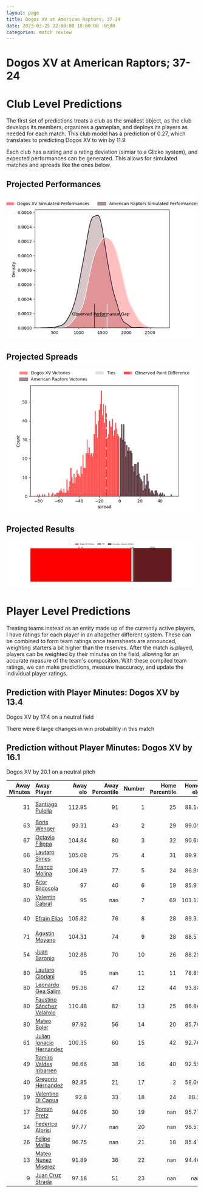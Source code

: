 ```yaml
---  
layout: page  
title: Dogos XV at American Raptors; 37-24  
date: 2023-03-25 22:00:00 18:00:00 -0500  
categories: match review  
---
```

# Dogos XV at American Raptors; 37-24

# Club Level Predictions


The first set of predictions treats a club as the smallest object, as the club develops its members, organizes a gameplan, and deploys its players as needed for each match. This club model has a prediction of 0.27, which translates to predicting Dogos XV to win by 11.9.

Each club has a rating and a rating deviation (simiar to a Glicko system), and expected performances can be generated. This allows for simulated matches and spreads like the ones below.
## Projected Performances


![Projected Performances](plots/performances_2023-03-25-AmericanRaptors-DogosXV.png)
## Projected Spreads


![Projected Spreads](plots/spreads_2023-03-25-AmericanRaptors-DogosXV.png)
## Projected Results


![Projected Results](plots/resultbar_2023-03-25-AmericanRaptors-DogosXV.png)
# Player Level Predictions


Treating teams instead as an entity made up of the currently active players, I have ratings for each player in an altogether different system. These can be combined to form team ratings once teamsheets are announced, weighting starters a bit higher than the reserves. After the match is played, players can be weighted by their minutes on the field, allowing for an accurate measure of the team's composition. With these compiled team ratings, we can make predictions, measure inaccuracy, and update the individual player ratings.
## Prediction with Player Minutes: Dogos XV by 13.4


Dogos XV by 17.4 on a neutral field

There were 6 large changes in win probability in this match
## Prediction without Player Minutes: Dogos XV by 16.1


Dogos XV by 20.1 on a neutral pitch



|   Away Minutes | Away Player                                                                      |   Away elo |   Away Percentile |   Number |   Home Percentile |   Home elo | Home Player                                                                    |   Home Minutes |
|---------------:|:---------------------------------------------------------------------------------|-----------:|------------------:|---------:|------------------:|-----------:|:-------------------------------------------------------------------------------|---------------:|
|             31 | [Santiago Pulella](..//playerfiles//SantiagoPulella_cleaned.md)                  |     112.95 |                91 |        1 |                25 |      88.14 | [Payton Telea-Ilalio](..//playerfiles//PaytonTelea-Ilalio_cleaned.md)          |             66 |
|             63 | [Boris Wenger](..//playerfiles//BorisWenger_cleaned.md)                          |      93.31 |                43 |        2 |                29 |      89.05 | [Diego Fortuny](..//playerfiles//DiegoFortuny_cleaned.md)                      |             70 |
|             67 | [Octavio Filippa](..//playerfiles//OctavioFilippa_cleaned.md)                    |     104.84 |                80 |        3 |                32 |      90.68 | [Juan Echeverria](..//playerfiles//JuanEcheverria_cleaned.md)                  |             76 |
|             66 | [Lautaro Simes](..//playerfiles//LautaroSimes_cleaned.md)                        |     105.08 |                75 |        4 |                31 |      89.97 | [Mikey Grandy](..//playerfiles//MikeyGrandy_cleaned.md)                        |             80 |
|             80 | [Franco Molina](..//playerfiles//FrancoMolina_cleaned.md)                        |     106.49 |                77 |        5 |                24 |      86.99 | [Diego Magno](..//playerfiles//DiegoMagno_cleaned.md)                          |             80 |
|             80 | [Aitor Bildosola](..//playerfiles//AitorBildosola_cleaned.md)                    |      97    |                40 |        6 |                19 |      85.97 | [Ronan Murphy](..//playerfiles//RonanMurphy_cleaned.md)                        |             80 |
|             80 | [Valentin Cabral](..//playerfiles//ValentinCabral_cleaned.md)                    |      95    |               nan |        7 |                69 |     101.13 | [Tommy Clark](..//playerfiles//TommyClark_cleaned.md)                          |             71 |
|             40 | [Efrain Elias](..//playerfiles//EfrainElias_cleaned.md)                          |     105.82 |                76 |        8 |                28 |      89.31 | [Siaki Lolohea Vikilani](..//playerfiles//SiakiLoloheaVikilani_cleaned.md)     |             60 |
|             71 | [Agustin Moyano](..//playerfiles//AgustinMoyano_cleaned.md)                      |     104.31 |                74 |        9 |                28 |      88.57 | [Martin Landajo](..//playerfiles//MartinLandajo_cleaned.md)                    |             80 |
|             54 | [Juan Baronio](..//playerfiles//JuanBaronio_cleaned.md)                          |     102.88 |                70 |       10 |                26 |      88.25 | [Lucas Gonzalez Amorosino](..//playerfiles//LucasGonzalezAmorosino_cleaned.md) |             71 |
|             80 | [Lautaro Cipriani](..//playerfiles//LautaroCipriani_cleaned.md)                  |      95    |               nan |       11 |                11 |      78.85 | [Seimou Smith](..//playerfiles//SeimouSmith_cleaned.md)                        |             80 |
|             80 | [Leonardo Gea Salim](..//playerfiles//LeonardoGeaSalim_cleaned.md)               |      95.36 |                47 |       12 |                44 |      93.88 | [Aki Pulu](..//playerfiles//AkiPulu_cleaned.md)                                |             48 |
|             80 | [Faustino Sánchez Valarolo](..//playerfiles//FaustinoSánchezValarolo_cleaned.md) |     110.48 |                82 |       13 |                25 |      86.86 | [Watson Filikitonga](..//playerfiles//WatsonFilikitonga_cleaned.md)            |             80 |
|             80 | [Mateo Soler](..//playerfiles//MateoSoler_cleaned.md)                            |      97.92 |                56 |       14 |                20 |      85.76 | [Ryan James](..//playerfiles//RyanJames_cleaned.md)                            |             80 |
|             61 | [Julian Ignacio Hernandez](..//playerfiles//JulianIgnacioHernandez_cleaned.md)   |     100.35 |                60 |       15 |                42 |      92.76 | [Line Latu](..//playerfiles//LineLatu_cleaned.md)                              |             80 |
|             49 | [Ramiro Valdes Iribarren](..//playerfiles//RamiroValdesIribarren_cleaned.md)     |      96.66 |                38 |       16 |                40 |      92.59 | [Cash Maluia](..//playerfiles//CashMaluia_cleaned.md)                          |             32 |
|             40 | [Gregorio Hernandez](..//playerfiles//GregorioHernandez_cleaned.md)              |      92.85 |                21 |       17 |                 2 |      58.06 | [Will Crawford](..//playerfiles//WillCrawford_cleaned.md)                      |             20 |
|             19 | [Valentino DI Capua](..//playerfiles//ValentinoDICapua_cleaned.md)               |      92.8  |                33 |       18 |                24 |      88.2  | [Ma'ake Muti](..//playerfiles//Ma'akeMuti_cleaned.md)                          |             14 |
|             17 | [Roman Pretz](..//playerfiles//RomanPretz_cleaned.md)                            |      94.06 |                30 |       19 |               nan |      95.77 | [Chris Schade](..//playerfiles//ChrisSchade_cleaned.md)                        |             10 |
|             14 | [Federico Albrisi](..//playerfiles//FedericoAlbrisi_cleaned.md)                  |      97.77 |               nan |       20 |               nan |      98.53 | [Patrick Madden](..//playerfiles//PatrickMadden_cleaned.md)                    |              9 |
|             26 | [Felipe Mallia](..//playerfiles//FelipeMallia_cleaned.md)                        |      96.75 |               nan |       21 |                18 |      85.47 | [Shawn Clark](..//playerfiles//ShawnClark_cleaned.md)                          |              9 |
|             13 | [Mateo Nunez Miserez](..//playerfiles//MateoNunezMiserez_cleaned.md)             |      91.89 |                36 |       22 |               nan |      94.46 | [Adagio Lopeti](..//playerfiles//AdagioLopeti_cleaned.md)                      |              4 |
|              9 | [Juan Cruz Strada](..//playerfiles//JuanCruzStrada_cleaned.md)                   |      97.18 |                51 |       23 |               nan |     nan    | nan                                                                            |            nan |

